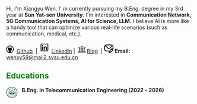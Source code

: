 Hi, I'm Xiangyu Wen. I' m currently pursuing my B.Eng. degree in my 3rd year at **Sun Yat-sen University**. I'm interested in **Communication Network, 5G Communication Systems, AI for Science, LLM.**  I believe AI is more like a handy tool that can optimize various real-life scenarios (such as communication, medical, etc.).<br>

<a href="https://github.com/Mosfish" target="_blank"><img src="./static/assets/img/git.png" alt="github" width="20"></a> &nbsp;<a href="https://github.com/Mosfish">Github</a> &nbsp;| <a href="https://www.linkedin.com/in/xiangyuwen-mosfish" target="_blank"><img src="./static/assets/img/lin.png" alt="linkedin" width="30"></a>&nbsp;<a href="https://www.linkedin.com/in/xiangyuwen-mosfish">Linkedin</a>&nbsp;| &nbsp;<a href="https://mosfish.github.io/wxyblog" target="_blank"><img src="./static/assets/img/blog.png" alt="blog" width="20"></a>&nbsp;<a href="https://mosfish.github.io/wxyblog">Blog</a> &nbsp;| <img src="./static/assets/img/mail.png" alt="mail" width="25" /> **Email:** wenxy59@mail2.sysu.edu.cn

## <span style="color: green;">**Educations**</span>
<img src="./static/assets/img/sysu_logo.png"  alt="sysu" align='left' width=30 /> $~~$ **B.Eng. in Telecommunication Engineering (2022 – 2026)**